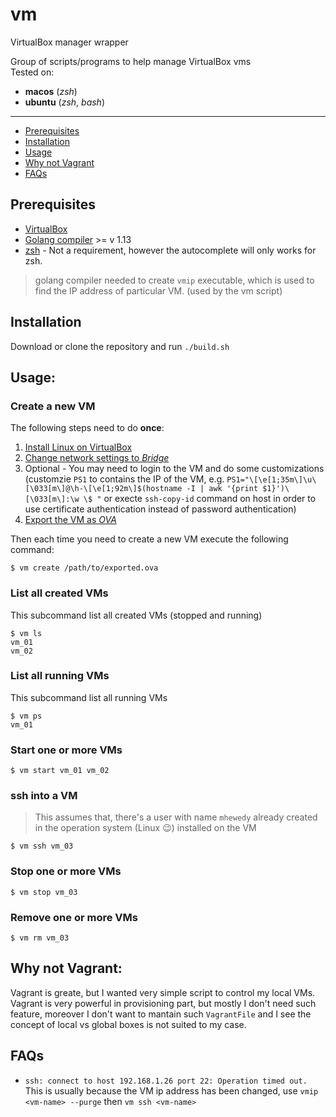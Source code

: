 # vm
VirtualBox manager wrapper

Group of scripts/programs to help manage VirtualBox vms    
Tested on:
 * **macos** (*zsh*)
 * **ubuntu** (*zsh*, *bash*)
----
  * [Prerequisites](#prerequisites)
  * [Installation](#installation)
  * [Usage](#usage)
  * [Why not Vagrant](#why-not-vagrant)
  * [FAQs](#faqs)

## Prerequisites
* [VirtualBox ](https://www.virtualbox.org/wiki/Downloads)
* [Golang compiler](https://golang.org/dl/) >= v 1.13
* [zsh](https://github.com/ohmyzsh/ohmyzsh/wiki/Installing-ZSH) - Not a requirement, however the autocomplete will only works for zsh.

> golang compiler needed to create `vmip` executable, which is used to find the IP address of particular VM. (used by the vm script)

## Installation
Download or clone the repository and run `./build.sh`

## Usage:

### Create a new VM

The following steps need to do **once**:
1. [Install Linux on VirtualBox](https://www.wikihow.com/Install-Ubuntu-on-VirtualBox)
2. [Change network settings to *Bridge*](https://www.opentechguides.com/how-to/article/virtualbox/140/vm-virtualbox-networking.html)
3. Optional - You may need to login to the VM and do some customizations (customzie `PS1` to contains the IP of the VM, e.g. `PS1="\[\e[1;35m\]\u\[\033[m\]@\h-\[\e[1;92m\]$(hostname -I | awk '{print $1}')\[\033[m\]:\w \$ "` or execte `ssh-copy-id` command on host in order to use certificate authentication instead of password authentication)
4. [Export the VM as *OVA*](https://www.maketecheasier.com/import-export-ova-files-in-virtualbox/)

Then each time you need to create a new VM execute the following command:
```
$ vm create /path/to/exported.ova
```

### List all created VMs
This subcommand list all created VMs (stopped and running)
```
$ vm ls
vm_01
vm_02
```

### List all running VMs
This subcommand list all running VMs

```
$ vm ps
vm_01
```

### Start one or more VMs

```
$ vm start vm_01 vm_02
```


### ssh into a VM
> This assumes that, there's a user with name `mhewedy` already created in the operation system (Linux 😉) installed on the VM

```
$ vm ssh vm_03
```

### Stop one or more VMs

```
$ vm stop vm_03
```

### Remove one or more VMs
```
$ vm rm vm_03
```

## Why not Vagrant:

Vagrant is greate, but I wanted very simple script to control my local VMs.   
Vagrant is very powerful in provisioning part, but mostly I don't need such feature, moreover I don't want to mantain such `VagrantFile` and I see the concept of local vs global boxes is not suited to my case.

## FAQs
* `ssh: connect to host 192.168.1.26 port 22: Operation timed out.`        
 This is usually because the VM ip address has been changed, use `vmip <vm-name> --purge` then `vm ssh <vm-name>`
